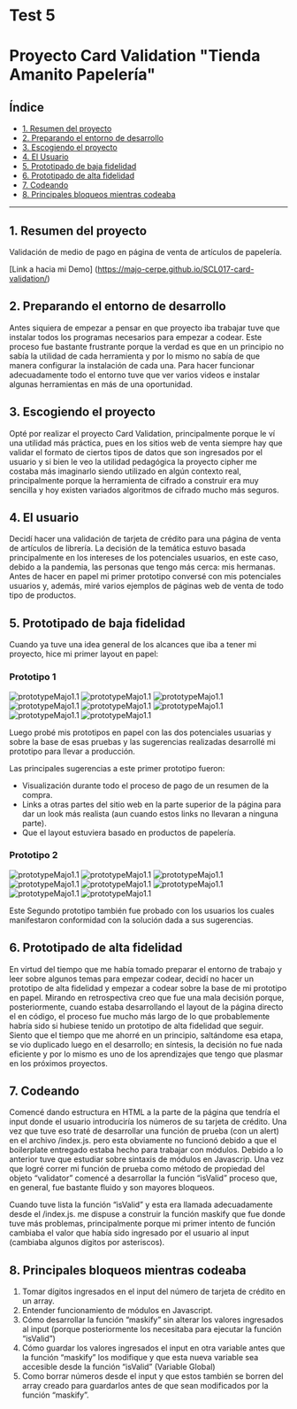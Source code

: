 # Test 5

# Proyecto Card Validation "Tienda Amanito Papelería"

## Índice

* [1. Resumen del proyecto](#1-resumen-del-proyecto)
* [2. Preparando el entorno de desarrollo](#2-preparando-el-entorno-de-desarrollo)
* [3. Escogiendo el proyecto](#3-escogiendo-el-proyecto)
* [4. El Usuario](#4-el-usuario)
* [5. Prototipado de baja fidelidad](#5-prototipado-de-baja-fidelidad)
* [6. Prototipado de alta fidelidad](#6-prototipado-de-alta-fidelidad)
* [7. Codeando](#7-codeando)
* [8. Principales bloqueos mientras codeaba](#8-principales-bloqueos-mientras-codeaba)

***

## 1. Resumen del proyecto

Validación de medio de pago en página de venta de artículos de papelería.

[Link a hacia mi Demo] (https://majo-cerpe.github.io/SCL017-card-validation/)

## 2. Preparando el entorno de desarrollo

Antes siquiera de empezar a pensar en que proyecto iba trabajar tuve que instalar todos los programas necesarios para empezar a codear. Este proceso fue bastante frustrante porque la verdad es que en un principio no sabía la utilidad de cada herramienta y por lo mismo no sabía de que manera configurar la instalación de cada una. Para hacer funcionar adecuadamente todo el entorno tuve que ver varios videos e instalar algunas herramientas en más de una oportunidad.

## 3. Escogiendo el proyecto

Opté por realizar el proyecto Card Validation, principalmente porque le ví una utilidad más práctica, pues en los sitios web de venta siempre hay que validar el formato de ciertos tipos de datos que son ingresados por el usuario y si bien le veo la utilidad pedagógica la proyecto cipher me costaba más imaginarlo siendo utilizado en algún contexto real, principalmente porque la herramienta de cifrado a construir era muy sencilla y hoy existen variados algoritmos de cifrado mucho más seguros.

## 4. El usuario

Decidí hacer una validación de tarjeta de crédito para una página de venta de artículos de librería. La decisión de la temática estuvo basada principalmente en los intereses de los potenciales usuarios, en este caso, debido a la pandemia, las personas que tengo más cerca: mis hermanas.
Antes de hacer en papel mi primer prototipo conversé con mis potenciales usuarios y, además, miré varios ejemplos de páginas web de venta de todo tipo de productos.

## 5. Prototipado de baja fidelidad

Cuando ya tuve una idea general de los alcances que iba a tener mi proyecto, hice mi primer layout en papel:

### Prototipo 1

![prototypeMajo1.1](src/img/prototypeMajo1.1.jpeg)
![prototypeMajo1.1](src/img/prototypeMajo1.2.jpeg)
![prototypeMajo1.1](src/img/prototypeMajo1.3.jpeg)
![prototypeMajo1.1](src/img/prototypeMajo1.4.jpeg)
![prototypeMajo1.1](src/img/prototypeMajo1.5.jpeg)
![prototypeMajo1.1](src/img/prototypeMajo1.6.jpeg)
![prototypeMajo1.1](src/img/prototypeMajo1.7.jpeg)
![prototypeMajo1.1](src/img/prototypeMajo1.8.jpeg)

Luego probé mis prototipos en papel con las dos potenciales usuarias y sobre la base de esas pruebas y las sugerencias realizadas desarrollé mi prototipo para llevar a producción.

Las principales sugerencias a este primer prototipo fueron:
- Visualización durante todo el proceso de pago de un resumen de la compra.
- Links a otras partes del sitio web en la parte superior de la página para dar un look más realista (aun cuando estos links no llevaran a ninguna parte).
- Que el layout estuviera basado en productos de papelería.

### Prototipo 2

![prototypeMajo1.1](src/img/prototypeMajo2.1.jpeg)
![prototypeMajo1.1](src/img/prototypeMajo2.2.jpeg)
![prototypeMajo1.1](src/img/prototypeMajo2.3.jpeg)
![prototypeMajo1.1](src/img/prototypeMajo2.4.jpeg)
![prototypeMajo1.1](src/img/prototypeMajo2.5.jpeg)
![prototypeMajo1.1](src/img/prototypeMajo2.6.jpeg)
![prototypeMajo1.1](src/img/prototypeMajo2.7.jpeg)
![prototypeMajo1.1](src/img/prototypeMajo2.8.jpeg)

Este Segundo prototipo también fue probado con los usuarios los cuales manifestaron conformidad con la solución dada a sus sugerencias.

## 6. Prototipado de alta fidelidad

En virtud del tiempo que me había tomado preparar el entorno de trabajo y leer sobre algunos temas para empezar codear, decidí no hacer un prototipo de alta fidelidad y empezar a codear sobre la base de mi prototipo en papel. Mirando en retrospectiva creo que fue una mala decisión porque, posteriormente, cuando estaba desarrollando el layout de la página directo el en código, el proceso fue mucho más largo de lo que probablemente habría sido si hubiese tenido un prototipo de alta fidelidad que seguir. Siento que el tiempo que me ahorré en un principio, saltándome esa etapa, se vio duplicado luego en el desarrollo; en síntesis, la decisión no fue nada eficiente y por lo mismo es uno de los aprendizajes que tengo que plasmar en los próximos proyectos.

## 7. Codeando

Comencé dando estructura en HTML a la parte de la página que tendría el input donde el usuario introduciría los números de su tarjeta de crédito. Una vez que tuve eso traté de desarrollar una función de prueba (con un alert) en el archivo /index.js. pero esta obviamente no funcionó debido a que el boilerplate entregado estaba hecho para trabajar con módulos. Debido a lo anterior tuve que estudiar sobre sintaxis de módulos en Javascrip. Una vez que logré correr mi función de prueba como método de propiedad del objeto “validator” comencé a desarrollar la función “isValid” proceso que, en general, fue bastante fluido y son mayores bloqueos.

Cuando tuve lista la función “isValid” y esta era llamada adecuadamente desde el /index.js. me dispuse a construir la función maskify que fue donde tuve más problemas, principalmente porque mi primer intento de función cambiaba el valor que había sido ingresado por el usuario al input (cambiaba algunos dígitos por asteriscos).

## 8. Principales bloqueos mientras codeaba

1. Tomar dígitos ingresados en el input del número de tarjeta de crédito en un array.
2. Entender funcionamiento de módulos en Javascript.
3. Cómo desarrollar la función “maskify” sin alterar los valores ingresados al input (porque posteriormente los necesitaba para ejecutar la función “isValid”)
4. Cómo guardar los valores ingresados el input en otra variable antes que la función “maskify” los modifique y que esta nueva variable sea accesible desde la función “isValid” (Variable Global)
5. Como borrar números desde el input y que estos también se borren del array creado para guardarlos antes de que sean modificados por la función “maskify”.
